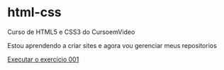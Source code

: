 # html-css
 Curso de HTML5 e CSS3 do CursoemVideo

Estou aprendendo a criar sites e agora vou gerenciar meus repositorios

<a href="https://vinicius-vita.github.io/html-css/exercicios/ex001/index.html">Executar o exercício 001</a>